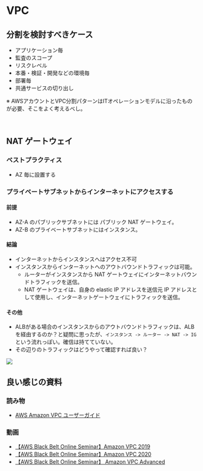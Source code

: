 # VPC
## 分割を検討すべきケース
- アプリケーション毎
- 監査のスコープ
- リスクレベル
- 本番・検証・開発などの環境毎
- 部署毎
- 共通サービスの切り出し

※ AWSアカウントとVPC分割パターンはITオペレーションモデルに沿ったものが必要、そこをよく考えるべし。

<br>

## NAT ゲートウェイ

### ベストプラクティス
- AZ 毎に設置する

### プライベートサブネットからインターネットにアクセスする

#### 前提
- AZ-A のパブリックサブネットには パブリック NAT ゲートウェイ。
- AZ-B のプライベートサブネットにはインスタンス。

#### 結論
- インターネットからインスタンスへはアクセス不可
- インスタンスからインターネットへのアウトバウンドトラフィックは可能。
  - ルーターがインスタンスから NAT ゲートウェイにインターネットバウンドトラフィックを送信。
  - NAT ゲートウェイは、自身の elastic IP アドレスを送信元 IP アドレスとして使用し、インターネットゲートウェイにトラフィックを送信。

#### その他
- ALBがある場合のインスタンスからのアウトバウンドトラフィックは、ALBを経由するのか？と疑問に思ったが、`インスタンス -> ルーター -> NAT -> IG` という流れっぽい。確信は持てていない。
- その辺りのトラフィックはどうやって確認すれば良い？

<img src="https://docs.aws.amazon.com/ja_jp/vpc/latest/userguide/images/nat-gateway-diagram.png">  

<br>

## 良い感じの資料
### 読み物
- [AWS Amazon VPC ユーザーガイド](https://docs.aws.amazon.com/ja_jp/vpc/latest/userguide/what-is-amazon-vpc.html)
### 動画
- [【AWS Black Belt Online Seminar】Amazon VPC 2019](https://youtu.be/aHEVvsk6pkI)
- [【AWS Black Belt Online Seminar】Amazon VPC 2020](https://youtu.be/JAzsGRS_o4c)
- [【AWS Black Belt Online Seminar】 Amazon VPC Advanced](https://youtu.be/WCq_2-zkV44)


